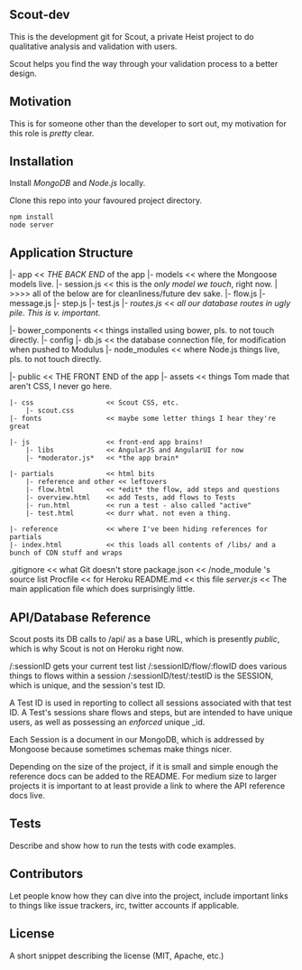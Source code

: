 ## Scout-dev

This is the development git for Scout, a private Heist project to do qualitative analysis and validation with users. 

Scout helps you find the way through your validation process to a better design.

## Motivation

This is for someone other than the developer to sort out, my motivation for this role is _pretty_ clear.

## Installation

Install *MongoDB* and *Node.js* locally.

Clone this repo into your favoured project directory.

```cd scout-dev
npm install
node server
```

## Application Structure

|- app						<< *THE BACK END* of the app
	|- models	  			<< where the Mongoose models live.
		|- session.js 		<< this is the _only model we touch_, right now.
		| >>>> all of the below are for cleanliness/future dev sake.
		|- flow.js
		|- message.js
		|- step.js
		|- test.js
	|- *routes.js* 			<< *all our database routes in ugly pile. This is v. important.*

|- bower_components 		<< things installed using bower, pls. to not touch directly.
|- config
	|- db.js 				<< the database connection file, for modification when pushed to Modulus
|- node_modules 			<< where Node.js things live, pls. to not touch directly.

|- public					<< THE FRONT END of the app
	|- assets				<< things Tom made that aren't CSS, I never go here.

	|- css					<< Scout CSS, etc.
		|- scout.css
	|- fonts				<< maybe some letter things I hear they're great

	|- js					<< front-end app brains!
		|- libs				<< AngularJS and AngularUI for now
		|- *moderator.js* 	<< *the app brain*

	|- partials				<< html bits
		|- reference and other << leftovers
		|- flow.html 		<< *edit* the flow, add steps and questions
		|- overview.html 	<< add Tests, add flows to Tests
		|- run.html 		<< run a test - also called "active"
		|- test.html 		<< durr what. not even a thing.

	|- reference			<< where I've been hiding references for partials
	|- index.html 			<< this loads all contents of /libs/ and a bunch of CDN stuff and wraps 
.gitignore 					<< what Git doesn't store
package.json 				<< /node_module 's source list
Procfile 					<< for Heroku
README.md 					<< this file
*server.js* 				<< The main application file which does surprisingly little.



## API/Database Reference

Scout posts its DB calls to /api/ as a base URL, which is presently _public_, which is why Scout is not on Heroku right now.

/:sessionID gets your current test list
/:sessionID/flow/:flowID does various things to flows within a session
/:sessionID/test/:testID is the SESSION, which is unique, and the session's test ID.

A Test ID is used in reporting to collect all sessions associated with that test ID.
A Test's sessions share flows and steps, but are intended to have unique users, as well as possessing an _enforced_ unique _id. 

Each Session is a document in our MongoDB, which is addressed by Mongoose because sometimes schemas make things nicer.




Depending on the size of the project, if it is small and simple enough the reference docs can be added to the README. For medium size to larger projects it is important to at least provide a link to where the API reference docs live.

## Tests

Describe and show how to run the tests with code examples.

## Contributors

Let people know how they can dive into the project, include important links to things like issue trackers, irc, twitter accounts if applicable.

## License

A short snippet describing the license (MIT, Apache, etc.)